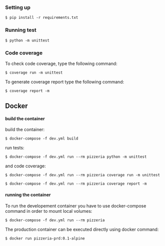 ### Setting up

```
$ pip install -r requirements.txt
```

### Running test

```
$ python -m unittest
```

### Code coverage

To check code coverage, type the following command:

```
$ coverage run -m unittest
```

To generate coverage report type the following command:

```
$ coverage report -m
```

## Docker

#### build the container

build the container:

```
$ docker-compose -f dev.yml build
```

run tests:

```
$ docker-compose -f dev.yml run --rm pizzeria python -m unittest
```

and code coverage:

```
$ docker-compose -f dev.yml run --rm pizzeria coverage run -m unittest

$ docker-compose -f dev.yml run --rm pizzeria coverage report -m
```

#### running the container

To run the developement container you have to use docker-compose command in order
to mount local volumes:

```
$ docker-compose -f dev.yml run --rm pizzeria
```

The production container can be executed directly using
docker command:

```
$ docker run pizzeria-prd:0.1-alpine
```